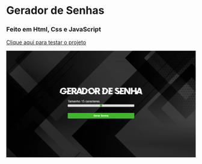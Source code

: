 # Gerador de Senhas
### Feito em Html, Css e JavaScript
<a href="https://vinicius-rodriguess.github.io/Gerador-de-senhas/">Clique aqui para testar o projeto</a>
<p></p>
<img src="./src/img/gerador de senha .png"/>